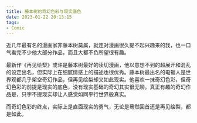 ```yaml
---
title: 藤本树的奇幻色彩与现实底色
date: 2023-01-22 20:13:15
tags: 
- Comic
---
```

近几年最有名的漫画家非藤本树莫属，就连对漫画很久提不起兴趣来的我，也一口气看完不少他大部分作品，而且大都不负所望很有趣。

最新作《再见绘梨》或许是藤本树最好的读切漫画，他以意想不到的超展开和混乱的设定出名，但实际上在细腻情感上的描述也很优秀。藤本树最出名的电锯人是世界观都几乎架空奇幻作品，但再见绘梨却又如此现实。他喜欢一抹奇幻色彩，但奇幻色彩的前提是现实的底色，没有现实基础的奇幻其实很无聊。真正有趣的奇幻作品是，只字不提现实却让人感觉如同平行世界般真实。

而奇幻色彩的终点，实际上是直面现实的勇气，无论是蓦然回首还是再见绘梨，都是如此。

